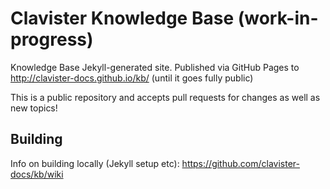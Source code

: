 # Clavister Knowledge Base (work-in-progress)

Knowledge Base Jekyll-generated site. Published via GitHub Pages to http://clavister-docs.github.io/kb/ (until it goes fully public)

This is a public repository and accepts pull requests for changes as well as new topics!

## Building

Info on building locally (Jekyll setup etc): https://github.com/clavister-docs/kb/wiki
